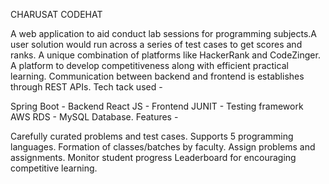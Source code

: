 CHARUSAT CODEHAT

A web application to aid conduct lab sessions for programming subjects.A user solution would run across a series of test cases to get scores and ranks.
A unique combination of platforms like HackerRank and CodeZinger.
A platform to develop competitiveness along with efficient practical learning.
Communication between backend and frontend is establishes through REST APIs.
Tech tack used -

Spring Boot - Backend
React JS - Frontend
JUNIT - Testing framework
AWS RDS - MySQL Database.
Features -

Carefully curated problems and test cases.
Supports 5 programming languages.
Formation of classes/batches by faculty.
Assign problems and assignments.
Monitor student progress
Leaderboard for encouraging competitive learning.
